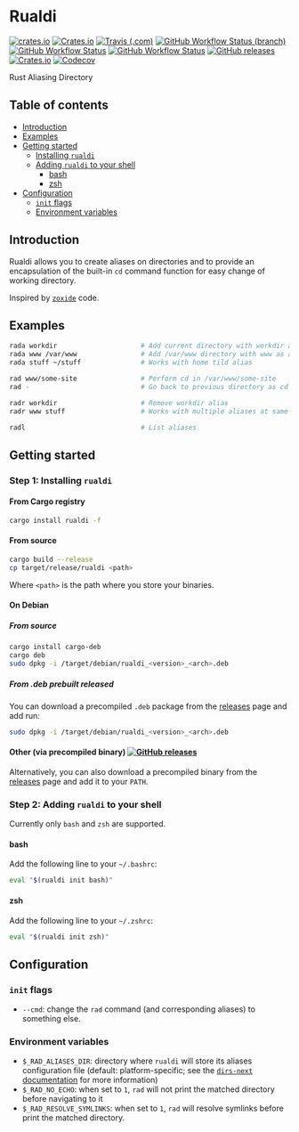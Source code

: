 # Rualdi

[![crates.io](https://img.shields.io/crates/v/rualdi?logo=Rust)](https://crates.io/crates/rualdi)
[![Crates.io](https://img.shields.io/crates/d/rualdi?label=crates.io%20downloads&logo=Rust)](https://crates.io/crates/rualdi)
[![Travis (.com)](https://img.shields.io/travis/com/Jarsop/rualdi?label=Travis%20CI&logo=Travis)](https://travis-ci.com/Jarsop/rualdi)
[![GitHub Workflow Status (branch)](https://img.shields.io/github/workflow/status/Jarsop/rualdi/Main%20workflow/master?label=Main%20workflow&logo=GitHub)](https://github.com/Jarsop/rualdi/actions?query=workflow%3A%22Main+workflow%22)
[![GitHub Workflow Status](https://img.shields.io/github/workflow/status/Jarsop/rualdi/Release?label=Release&logo=Github)](https://github.com/Jarsop/rualdi/actions?query=workflow%3A%22Release%22)
[![GitHub Workflow Status](https://img.shields.io/github/workflow/status/Jarsop/rualdi/Security%20audit?label=Audit&logo=Github)](https://github.com/Jarsop/rualdi/actions?query=workflow%3A%22Security+audit%22)
[![GitHub releases](https://img.shields.io/github/v/release/Jarsop/rualdi?color=blue&label=GitHub%20Releases&logo=GitHub&sort=semver)](https://github.com/Jarsop/rualdi/releases)
[![Crates.io](https://img.shields.io/crates/l/rualdi/0.1.4)](https://crates.io/crates/rualdi)
[![Codecov](https://img.shields.io/codecov/c/github/Jarsop/rualdi)](https://codecov.io/gh/Jarsop/rualdi)

Rust Aliasing Directory

## Table of contents

- [Introduction](#introduction)
- [Examples](#examples)
- [Getting started](#getting-started)
  - [Installing `rualdi`](#step-1-installing-rualdi)
  - [Adding `rualdi` to your shell](#step-3-adding-rualdi-to-your-shell)
    - [bash](#bash)
    - [zsh](#zsh)
- [Configuration](#configuration)
  - [`init` flags](#init-flags)
  - [Environment variables](#environment-variables)

## Introduction

Rualdi allows you to create aliases on directories and to provide
an encapsulation of the built-in `cd` command function for easy change of working directory.

Inspired by [`zoxide`](https://github.com/ajeetdsouza/zoxide) code.

## Examples
```sh
rada workdir                     # Add current directory with workdir as alias
rada www /var/www                # Add /var/www directory with www as alias
rada stuff ~/stuff               # Works with home tild alias

rad www/some-site                # Perform cd in /var/www/some-site
rad -                            # Go back to previous directory as cd do it

radr workdir                     # Remove workdir alias
radr www stuff                   # Works with multiple aliases at same time

radl                             # List aliases
```

## Getting started

### Step 1: Installing `rualdi`

#### From Cargo registry
```sh
cargo install rualdi -f
```

#### From source
```sh
cargo build --release
cp target/release/rualdi <path>
```
Where `<path>` is the path where you store your binaries.

#### On Debian

##### From source
```sh
cargo install cargo-deb
cargo deb
sudo dpkg -i /target/debian/rualdi_<version>_<arch>.deb
```

##### From .deb prebuilt released
You can download a precompiled `.deb` package from the
[releases](https://github.com/Jarsop/rualdi/releases) page and add run:

```sh
sudo dpkg -i /target/debian/rualdi_<version>_<arch>.deb
```

#### Other (via precompiled binary) [![GitHub releases](https://img.shields.io/github/v/release/Jarsop/rualdi?color=blue&label=GitHub%20Releases&&logo=GitHub&sort=semver)](https://github.com/Jarsop/rualdi/releases)
Alternatively, you can also download a precompiled binary from the
[releases](https://github.com/Jarsop/rualdi/releases) page and add it to
your `PATH`.

### Step 2: Adding `rualdi` to your shell

Currently only `bash` and `zsh` are supported.

#### bash

Add the following line to your `~/.bashrc`:

```sh
eval "$(rualdi init bash)"
```

#### zsh

Add the following line to your `~/.zshrc`:

```sh
eval "$(rualdi init zsh)"
```

## Configuration

### `init` flags

- `--cmd`: change the `rad` command (and corresponding aliases) to something else.

### Environment variables

- `$_RAD_ALIASES_DIR`: directory where `rualdi` will store its aliases configuration file
  (default: platform-specific; see the [`dirs-next` documentation] for more information)
- `$_RAD_NO_ECHO`: when set to `1`, `rad` will not print the matched directory before navigating to it
- `$_RAD_RESOLVE_SYMLINKS`: when set to `1`, `rad` will resolve symlinks before print the matched directory.

[`dirs-next` documentation]: https://docs.rs/dirs-next/latest/dirs_next/fn.data_local_dir.html
